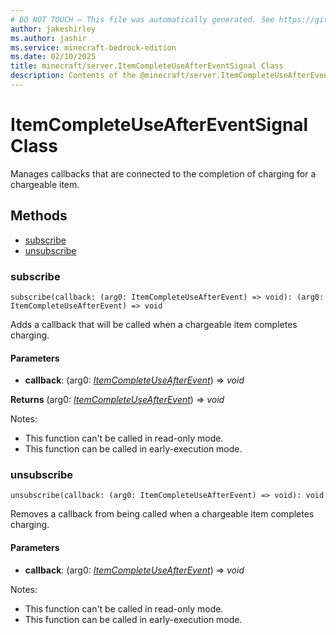 ```yaml
---
# DO NOT TOUCH — This file was automatically generated. See https://github.com/mojang/minecraftapidocsgenerator to modify descriptions, examples, etc.
author: jakeshirley
ms.author: jashir
ms.service: minecraft-bedrock-edition
ms.date: 02/10/2025
title: minecraft/server.ItemCompleteUseAfterEventSignal Class
description: Contents of the @minecraft/server.ItemCompleteUseAfterEventSignal class.
---
```

# ItemCompleteUseAfterEventSignal Class

Manages callbacks that are connected to the completion of charging for a chargeable item.

## Methods
- [subscribe](#subscribe)
- [unsubscribe](#unsubscribe)

### **subscribe**
`
subscribe(callback: (arg0: ItemCompleteUseAfterEvent) => void): (arg0: ItemCompleteUseAfterEvent) => void
`

Adds a callback that will be called when a chargeable item completes charging.

#### **Parameters**
- **callback**: (arg0: [*ItemCompleteUseAfterEvent*](ItemCompleteUseAfterEvent.md)) => *void*

**Returns** (arg0: [*ItemCompleteUseAfterEvent*](ItemCompleteUseAfterEvent.md)) => *void*
  
Notes:
- This function can't be called in read-only mode.
- This function can be called in early-execution mode.

### **unsubscribe**
`
unsubscribe(callback: (arg0: ItemCompleteUseAfterEvent) => void): void
`

Removes a callback from being called when a chargeable item completes charging.

#### **Parameters**
- **callback**: (arg0: [*ItemCompleteUseAfterEvent*](ItemCompleteUseAfterEvent.md)) => *void*
  
Notes:
- This function can't be called in read-only mode.
- This function can be called in early-execution mode.
